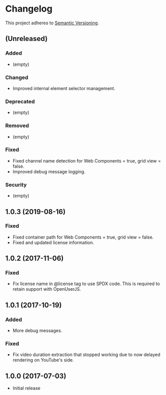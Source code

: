 # Changelog

This project adheres to [Semantic Versioning](http://semver.org/).

## (Unreleased)

### Added

*   (empty)

### Changed

*   Improved internal element selector management.

### Deprecated

*   (empty)

### Removed

*   (empty)

### Fixed

*   Fixed channel name detection for Web Components = true, grid view = false.
*   Improved debug message logging.

### Security

*   (empty)

## 1.0.3 (2019-08-16)

### Fixed

*   Fixed container path for Web Components = true, grid view = false.
*   Fixed and updated license information.

## 1.0.2 (2017-11-06)

### Fixed

*   Fix license name in @license tag to use SPDX code. This is required to retain support with OpenUserJS.

## 1.0.1 (2017-10-19)

### Added

*   More debug messages.

### Fixed

*   Fix video duration extraction that stopped working due to now delayed rendering on YouTube's side.

## 1.0.0 (2017-07-03)

*   Initial release
